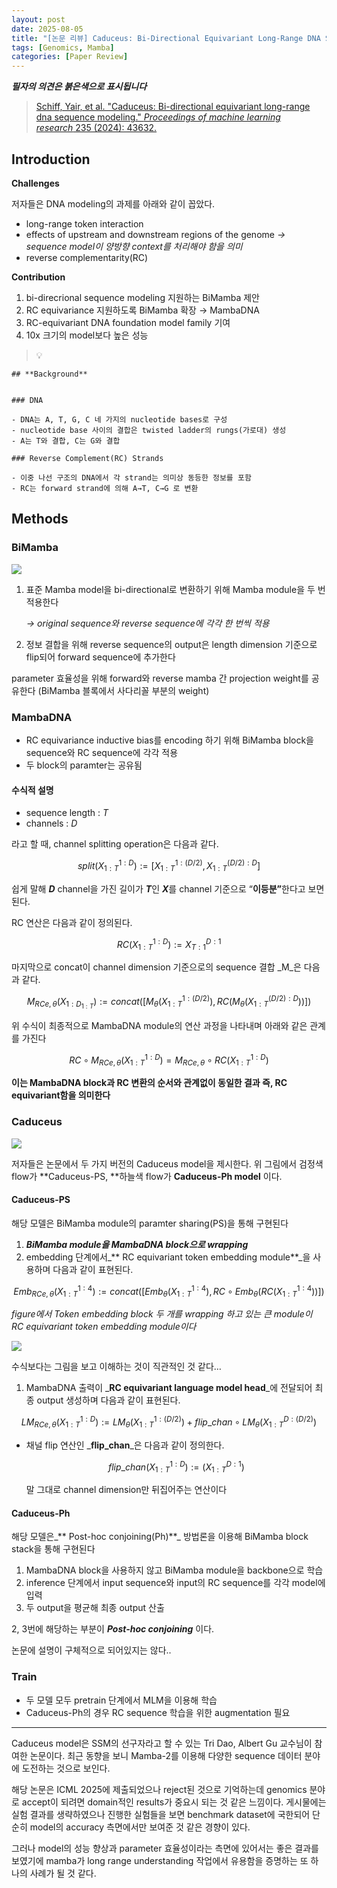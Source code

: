 ```yaml
---
layout: post
date: 2025-08-05
title: "[논문 리뷰] Caduceus: Bi-Directional Equivariant Long-Range DNA Sequence Modeling"
tags: [Genomics, Mamba]
categories: [Paper Review]
---
```


<span class="notion-red">_**필자의 의견은 붉은색으로 표시됩니다**_</span>


> [Schiff, Yair, et al. "Caduceus: Bi-directional equivariant long-range dna sequence modeling." ](https://pmc.ncbi.nlm.nih.gov/articles/PMC12189541/)[_Proceedings of machine learning research_](https://pmc.ncbi.nlm.nih.gov/articles/PMC12189541/)[ 235 (2024): 43632.](https://pmc.ncbi.nlm.nih.gov/articles/PMC12189541/)



## Introduction


**Challenges**


저자들은 DNA modeling의 과제를 아래와 같이 꼽았다.

- long-range token interaction
- effects of upstream and downstream regions of the genome 
_→ sequence model이 양방향 context를 처리해야 함을 의미_
- reverse complementarity(RC)

**Contribution**

1. bi-direcrional sequence modeling 지원하는 BiMamba 제안
1. RC equivariance 지원하도록 BiMamba 확장 → MambaDNA
1. RC-equivariant DNA foundation model family 기여
1. 10x 크기의 model보다 높은 성능

> 💡 


	## **Background**


	### DNA

	- DNA는 A, T, G, C 네 가지의 nucleotide bases로 구성
	- nucleotide base 사이의 결합은 twisted ladder의 rungs(가로대) 생성
	- A는 T와 결합, C는 G와 결합

	### Reverse Complement(RC) Strands

	- 이중 나선 구조의 DNA에서 각 strand는 의미상 동등한 정보를 포함
	- RC는 forward strand에 의해 A→T, C→G 로 변환


## Methods



### BiMamba


![](https://prod-files-secure.s3.us-west-2.amazonaws.com/542b861c-36a8-4051-84e5-8804b6728dba/2c247d59-7815-4980-99f0-8f0d21f445a7/image.png?X-Amz-Algorithm=AWS4-HMAC-SHA256&X-Amz-Content-Sha256=UNSIGNED-PAYLOAD&X-Amz-Credential=ASIAZI2LB466ZN4WYEWM%2F20250924%2Fus-west-2%2Fs3%2Faws4_request&X-Amz-Date=20250924T060123Z&X-Amz-Expires=3600&X-Amz-Security-Token=IQoJb3JpZ2luX2VjEM7%2F%2F%2F%2F%2F%2F%2F%2F%2F%2FwEaCXVzLXdlc3QtMiJHMEUCIQDY%2BnpPtSB%2BMVsbkEmG%2F3HeJSej3FOGyyeTv13tvIRlYQIgH4p4YrrkkCqzlOdXpsHX6KnT8i4%2Fh0G2Xh1MHoQL9ZAq%2FwMIVxAAGgw2Mzc0MjMxODM4MDUiDMBSdFfxUNwufphCJSrcA%2FrgO23I4TVjhXqnmqgZO4Dcn6KnRkWCIonaK4ZILUffDDPcZ3DiVkJniHoJaxmJ%2FxBkLrAWxFOu2wu6GJmtVVyqdcf%2BFfSRnD8vgkwLEZPro5HGiKwS4Ls4%2Fv5%2F%2BMaZrQut9Toa091W04y0vAXoHppgNCI%2FtAWNB3N8PB9AqoT%2B47A9Hp2mNz4T9tYlNC%2BbxCZ%2FQHcvPueDa%2BtOUK4RURg2l6f8ZmqsrCyROO7JYDmXizDRCV8rifbrR2pbJ7heFdLkiMMXHTn9O68qjh3MnEDEnMK06s6HKKZteMJget90el%2Fm4Oun4MWQVg2nPFaIk25%2FG47eKt1c6iM9kMAfD5QJF8LYUfsbEYkI0eKzq4Zv4z5dfvvAcbLzr7hZAMZKiTshAj%2FLjaxkZKgvLhYohOcy3aP3WBQTjGROHikOFhvC12pEn4rE38jbfd4B5CMPS4joV%2FI6rTR28KQcD49b2DJJ%2Bf68zJF4CiNYtzJJvu4dtoRvqMNm%2BLEWJgCCV5InhhW2yNqJEcLrJc9%2BUvr%2B29rSYkoiieWhRd98seVgdUDurzsIRy7i3CycLlbyASbvOMAk8SDgQ%2Bu5oFUlf9bRIeZ5GyAItmdnu9W1d1jv%2BAt4is9hRtIAIK87JGx8MLiHzsYGOqUB%2FD7Cxv2q2gh8l%2FADDZLjfMn0ooYu8RBsy7uBqoMh5ixNemlcwl0xE%2FoXzpZUJvq%2F5hLAO3XB%2B2%2FfvmPOXZpQ4YENltcAXV03GuESr2Ac06OsGqtVVRYzfVKv3oOBOZWWZ0VShexf2hhjkaOvj25oJFXlrFODYKISrZ6GNY3RcAUKs%2B%2F9LeouavALCCBJCkWCeaxJoy2lyQki5zyRizfbGkSD%2B6Fu&X-Amz-Signature=84497a4f38161c8c99bb39c783b8e3712f2cf5153707330b4d1cddbfef6bb0f0&X-Amz-SignedHeaders=host&x-amz-checksum-mode=ENABLED&x-id=GetObject)

1. 표준 Mamba model을 bi-directional로 변환하기 위해 Mamba module을 두 번 적용한다

	_→ original sequence와 reverse sequence에 각각 한 번씩 적용_

1. 정보 결합을 위해 reverse sequence의 output은 length dimension 기준으로 flip되어 forward sequence에 추가한다

parameter 효율성을 위해 forward와 reverse mamba 간 projection weight를 공유한다 (BiMamba 블록에서 사다리꼴 부분의 weight)



### MambaDNA

- RC equivariance inductive bias를 encoding 하기 위해 BiMamba block을 sequence와 RC sequence에 각각 적용
- 두 block의 paramter는 공유됨


#### 수식적 설명

- sequence length : _T_
- channels : _D_

라고 할 때,  channel splitting operation은 다음과 같다.


$$
split(X^{1:D}_{1:T}):=[X^{1:(D/2)}_{1:T},X^{(D/2):D}_{1:T}]
$$


<span class="notion-red">쉽게 말해 </span><span class="notion-red">_**D**_</span><span class="notion-red"> channel을 가진 길이가 </span><span class="notion-red">_**T**_</span><span class="notion-red">인 </span><span class="notion-red">_**X**_</span><span class="notion-red">를 channel 기준으로 “</span><span class="notion-red">**이등분”**</span><span class="notion-red">한다고 보면 된다.</span>


RC 연산은 다음과 같이 정의된다.


$$
RC(X^{1:D}_{1:T}):=X^{D:1}_{T:1}
$$


마지막으로 concat이 channel dimension 기준으로의 sequence 결합 _M_은 다음과 같다.


$$
M_{RCe,\theta}(X_{1:D_{1:T}}):=concat([M_{\theta}(X^{1:(D/2)}_{1:T}),RC(M_{\theta}(X^{(D/2):D}_{1:T}))])
$$


위 수식이 최종적으로 MambaDNA module의 연산 과정을 나타내며 아래와 같은 관계를 가진다


$$
RC\circ M_{RCe,\theta}(X^{1:D}_{1:T}) = M_{RCe,\theta} \circ RC(X^{1:D}_{1:T})
$$


**이는 MambaDNA block과 RC 변환의 순서와 관계없이 동일한 결과 즉, RC equivariant함을 의미한다**



### Caduceus


![](https://prod-files-secure.s3.us-west-2.amazonaws.com/542b861c-36a8-4051-84e5-8804b6728dba/f94a60d7-8145-473b-aef9-7c68d3ec604a/image.png?X-Amz-Algorithm=AWS4-HMAC-SHA256&X-Amz-Content-Sha256=UNSIGNED-PAYLOAD&X-Amz-Credential=ASIAZI2LB466ZN4WYEWM%2F20250924%2Fus-west-2%2Fs3%2Faws4_request&X-Amz-Date=20250924T060124Z&X-Amz-Expires=3600&X-Amz-Security-Token=IQoJb3JpZ2luX2VjEM7%2F%2F%2F%2F%2F%2F%2F%2F%2F%2FwEaCXVzLXdlc3QtMiJHMEUCIQDY%2BnpPtSB%2BMVsbkEmG%2F3HeJSej3FOGyyeTv13tvIRlYQIgH4p4YrrkkCqzlOdXpsHX6KnT8i4%2Fh0G2Xh1MHoQL9ZAq%2FwMIVxAAGgw2Mzc0MjMxODM4MDUiDMBSdFfxUNwufphCJSrcA%2FrgO23I4TVjhXqnmqgZO4Dcn6KnRkWCIonaK4ZILUffDDPcZ3DiVkJniHoJaxmJ%2FxBkLrAWxFOu2wu6GJmtVVyqdcf%2BFfSRnD8vgkwLEZPro5HGiKwS4Ls4%2Fv5%2F%2BMaZrQut9Toa091W04y0vAXoHppgNCI%2FtAWNB3N8PB9AqoT%2B47A9Hp2mNz4T9tYlNC%2BbxCZ%2FQHcvPueDa%2BtOUK4RURg2l6f8ZmqsrCyROO7JYDmXizDRCV8rifbrR2pbJ7heFdLkiMMXHTn9O68qjh3MnEDEnMK06s6HKKZteMJget90el%2Fm4Oun4MWQVg2nPFaIk25%2FG47eKt1c6iM9kMAfD5QJF8LYUfsbEYkI0eKzq4Zv4z5dfvvAcbLzr7hZAMZKiTshAj%2FLjaxkZKgvLhYohOcy3aP3WBQTjGROHikOFhvC12pEn4rE38jbfd4B5CMPS4joV%2FI6rTR28KQcD49b2DJJ%2Bf68zJF4CiNYtzJJvu4dtoRvqMNm%2BLEWJgCCV5InhhW2yNqJEcLrJc9%2BUvr%2B29rSYkoiieWhRd98seVgdUDurzsIRy7i3CycLlbyASbvOMAk8SDgQ%2Bu5oFUlf9bRIeZ5GyAItmdnu9W1d1jv%2BAt4is9hRtIAIK87JGx8MLiHzsYGOqUB%2FD7Cxv2q2gh8l%2FADDZLjfMn0ooYu8RBsy7uBqoMh5ixNemlcwl0xE%2FoXzpZUJvq%2F5hLAO3XB%2B2%2FfvmPOXZpQ4YENltcAXV03GuESr2Ac06OsGqtVVRYzfVKv3oOBOZWWZ0VShexf2hhjkaOvj25oJFXlrFODYKISrZ6GNY3RcAUKs%2B%2F9LeouavALCCBJCkWCeaxJoy2lyQki5zyRizfbGkSD%2B6Fu&X-Amz-Signature=402974bd6ffeb3eb364e616008ddeb9cda3b0cf234bcab3d77b44a525825fb4b&X-Amz-SignedHeaders=host&x-amz-checksum-mode=ENABLED&x-id=GetObject)


저자들은 논문에서 두 가지 버전의 Caduceus model을 제시한다. 위 그림에서 검정색 flow가 **Caduceus-PS, **하늘색 flow가 **Caduceus-Ph model** 이다.



#### Caduceus-PS


해당 모델은 BiMamba module의 paramter sharing(PS)을 통해 구현된다

1. _**BiMamba module을 MambaDNA block으로 wrapping**_
1. embedding 단계에서_** RC equivariant token embedding module**_을 사용하며 다음과 같이 표현된다.

$$
Emb_{RCe,\theta}(X^{1:4}_{1:T}):=concat([Emb_{\theta}(X^{1:4}_{1:T}),RC \circ Emb_{\theta}(RC(X^{1:4}_{1:T}))])
$$


_figure에서 Token embedding block 두 개를 wrapping 하고 있는 큰 module이 RC equivariant token embedding module이다_


![](https://prod-files-secure.s3.us-west-2.amazonaws.com/542b861c-36a8-4051-84e5-8804b6728dba/b175e4da-71eb-4e91-8c23-a06dabe673c9/image.png?X-Amz-Algorithm=AWS4-HMAC-SHA256&X-Amz-Content-Sha256=UNSIGNED-PAYLOAD&X-Amz-Credential=ASIAZI2LB466ZN4WYEWM%2F20250924%2Fus-west-2%2Fs3%2Faws4_request&X-Amz-Date=20250924T060124Z&X-Amz-Expires=3600&X-Amz-Security-Token=IQoJb3JpZ2luX2VjEM7%2F%2F%2F%2F%2F%2F%2F%2F%2F%2FwEaCXVzLXdlc3QtMiJHMEUCIQDY%2BnpPtSB%2BMVsbkEmG%2F3HeJSej3FOGyyeTv13tvIRlYQIgH4p4YrrkkCqzlOdXpsHX6KnT8i4%2Fh0G2Xh1MHoQL9ZAq%2FwMIVxAAGgw2Mzc0MjMxODM4MDUiDMBSdFfxUNwufphCJSrcA%2FrgO23I4TVjhXqnmqgZO4Dcn6KnRkWCIonaK4ZILUffDDPcZ3DiVkJniHoJaxmJ%2FxBkLrAWxFOu2wu6GJmtVVyqdcf%2BFfSRnD8vgkwLEZPro5HGiKwS4Ls4%2Fv5%2F%2BMaZrQut9Toa091W04y0vAXoHppgNCI%2FtAWNB3N8PB9AqoT%2B47A9Hp2mNz4T9tYlNC%2BbxCZ%2FQHcvPueDa%2BtOUK4RURg2l6f8ZmqsrCyROO7JYDmXizDRCV8rifbrR2pbJ7heFdLkiMMXHTn9O68qjh3MnEDEnMK06s6HKKZteMJget90el%2Fm4Oun4MWQVg2nPFaIk25%2FG47eKt1c6iM9kMAfD5QJF8LYUfsbEYkI0eKzq4Zv4z5dfvvAcbLzr7hZAMZKiTshAj%2FLjaxkZKgvLhYohOcy3aP3WBQTjGROHikOFhvC12pEn4rE38jbfd4B5CMPS4joV%2FI6rTR28KQcD49b2DJJ%2Bf68zJF4CiNYtzJJvu4dtoRvqMNm%2BLEWJgCCV5InhhW2yNqJEcLrJc9%2BUvr%2B29rSYkoiieWhRd98seVgdUDurzsIRy7i3CycLlbyASbvOMAk8SDgQ%2Bu5oFUlf9bRIeZ5GyAItmdnu9W1d1jv%2BAt4is9hRtIAIK87JGx8MLiHzsYGOqUB%2FD7Cxv2q2gh8l%2FADDZLjfMn0ooYu8RBsy7uBqoMh5ixNemlcwl0xE%2FoXzpZUJvq%2F5hLAO3XB%2B2%2FfvmPOXZpQ4YENltcAXV03GuESr2Ac06OsGqtVVRYzfVKv3oOBOZWWZ0VShexf2hhjkaOvj25oJFXlrFODYKISrZ6GNY3RcAUKs%2B%2F9LeouavALCCBJCkWCeaxJoy2lyQki5zyRizfbGkSD%2B6Fu&X-Amz-Signature=4249a797e0ffa6e942c3d92e9f2536b674c28a9bff8b87e1b0c2b967948e54aa&X-Amz-SignedHeaders=host&x-amz-checksum-mode=ENABLED&x-id=GetObject)


<span class="notion-red">수식보다는 그림을 보고 이해하는 것이 직관적인 것 같다…</span>

1. MambaDNA 출력이 _**RC equivariant language model head**_에 전달되어 최종 output 생성하며 다음과 같이 표현된다.

$$
LM_{RCe,\theta}(X^{1:D}_{1:T}):= LM_{\theta}(X^{1:(D/2)}_{1:T})+flip\_chan\circ LM_{\theta}(X^{D:(D/2)}_{1:T})
$$

- 채널 flip 연산인 _**flip\_chan**_은 다음과 같이 정의한다.

	$$
	flip\_chan(X^{1:D}_{1:T}):=(X^{D:1}_{1:T})
	$$


	말 그대로 channel dimension만 뒤집어주는 연산이다



#### Caduceus-Ph


해당 모델은_** Post-hoc conjoining(Ph)**_ 방법론을 이용해 BiMamba block stack을 통해 구현된다

1. MambaDNA block을 사용하지 않고 BiMamba module을 backbone으로 학습
1. inference 단계에서 input sequence와 input의 RC sequence를 각각 model에 입력
1. 두 output을 평균해 최종 output 산출

2, 3번에 해당하는 부분이 _**Post-hoc conjoining**_ 이다.


<span class="notion-red">논문에 설명이 구체적으로 되어있지는 않다..</span>



### Train

- 두 모델 모두 pretrain 단계에서 MLM을 이용해 학습
- Caduceus-Ph의 경우 RC sequence 학습을 위한 augmentation 필요

---


<span class="notion-red">Caduceus model은 SSM의 선구자라고 할 수 있는 Tri Dao, Albert Gu 교수님이 참여한 논문이다. 최근 동향을 보니 Mamba-2를 이용해 다양한 sequence 데이터 분야에 도전하는 것으로 보인다.</span>


<span class="notion-red">해당 논문은 ICML 2025에 제출되었으나 reject된 것으로 기억하는데 genomics 분야로 accept이 되려면 domain적인 results가 중요시 되는 것 같은 느낌이다. 게시물에는 실험 결과를 생략하였으나 진행한 실험들을 보면 benchmark dataset에 국한되어 단순히 model의 accuracy 측면에서만 보여준 것 같은 경향이 있다.</span>


<span class="notion-red">그러나 model의 성능 향상과 parameter 효율성이라는 측면에 있어서는 좋은 결과를 보였기에 mamba가 long range understanding 작업에서 유용함을 증명하는 또 하나의 사례가 될 것 같다.</span>

